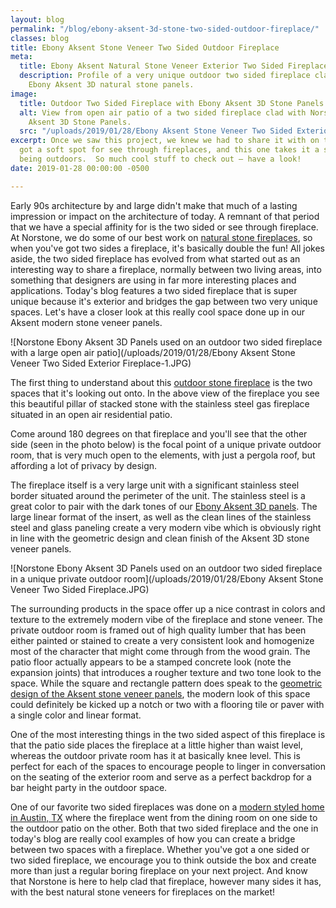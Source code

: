 ```yaml
---
layout: blog
permalink: "/blog/ebony-aksent-3d-stone-two-sided-outdoor-fireplace/"
classes: blog
title: Ebony Aksent Stone Veneer Two Sided Outdoor Fireplace
meta:
  title: Ebony Aksent Natural Stone Veneer Exterior Two Sided Fireplace
  description: Profile of a very unique outdoor two sided fireplace clad with Norstone's
    Ebony Aksent 3D natural stone panels.
image:
  title: Outdoor Two Sided Fireplace with Ebony Aksent 3D Stone Panels
  alt: View from open air patio of a two sided fireplace clad with Norstone's Ebony
    Aksent 3D Stone Panels.
  src: "/uploads/2019/01/28/Ebony Aksent Stone Veneer Two Sided Exterior Fireplace.JPG"
excerpt: Once we saw this project, we knew we had to share it with on the blog.  We've
  got a soft spot for see through fireplaces, and this one takes it a step further
  being outdoors.  So much cool stuff to check out – have a look!
date: 2019-01-28 00:00:00 -0500

---
```

Early 90s architecture by and large didn't make that much of a lasting impression or impact on the architecture of today.  A remnant of that period that we have a special affinity for is the two sided or see through fireplace.  At Norstone, we do some of our best work on [natural stone fireplaces](https://www.norstoneusa.com/gallery/application/fireplace/), so when you've got two sides a fireplace, it's basically double the fun!  All jokes aside, the two sided fireplace has evolved from what started out as an interesting way to share a fireplace, normally between two living areas, into something that designers are using in far more interesting places and applications.  Today's blog features a two sided fireplace that is super unique because it's exterior and bridges the gap between two very unique spaces.  Let's have a closer look at this really cool space done up in our Aksent modern stone veneer panels.

![Norstone Ebony Aksent 3D Panels used on an outdoor two sided fireplace with a large open air patio](/uploads/2019/01/28/Ebony Aksent Stone Veneer Two Sided Exterior Fireplace-1.JPG)

The first thing to understand about this [outdoor stone fireplace](https://www.norstoneusa.com/blog/5-outdoor-stone-fireplaces/) is the two spaces that it's looking out onto.  In the above view of the fireplace you see this beautiful pillar of stacked stone with the stainless steel gas fireplace situated in an open air residential patio.

Come around 180 degrees on that fireplace and you'll see that the other side (seen in the photo below) is the focal point of a unique private outdoor room, that is very much open to the elements, with just a pergola roof, but affording a lot of privacy by design.

The fireplace itself is a very large unit with a significant stainless steel border situated around the perimeter of the unit.  The stainless steel is a great color to pair with the dark tones of our [Ebony Aksent 3D panels](https://www.norstoneusa.com/products/aksent-modern-tiles/ebony/).  The large linear format of the insert, as well as the clean lines of the stainless steel and glass paneling create a very modern vibe which is obviously right in line with the geometric design  and clean finish of the Aksent 3D stone veneer panels.

![Norstone Ebony Aksent 3D Panels used on an outdoor two sided fireplace in a unique private outdoor room](/uploads/2019/01/28/Ebony Aksent Stone Veneer Two Sided Fireplace.JPG)

The surrounding products in the space offer up a nice contrast in colors and texture to the extremely modern vibe of the fireplace and stone veneer.  The private outdoor room is framed out of high quality lumber that has been either painted or stained to create a very consistent look and homogenize most of the character that might come through from the wood grain.  The patio floor actually appears to be a stamped concrete look (note the expansion joints) that introduces a rougher texture and two tone look to the space.  While the square and rectangle pattern does speak to the [geometric design of the Aksent stone veneer panels](https://www.norstoneusa.com/blog/lynia-and-aksent-launch/), the modern look of this space could definitely be kicked up a notch or two with a flooring tile or paver with a single color and linear format.

One of the most interesting things in the two sided aspect of this fireplace is that the patio side places the fireplace at a little higher than waist level, whereas the outdoor private room has it at basically knee level.  This is perfect for each of the spaces to encourage people to linger in conversation on the seating of the exterior room and serve as a perfect backdrop for a bar height party in the outdoor space.

One of our favorite two sided fireplaces was done on a [modern styled home in Austin, TX](https://www.norstoneusa.com/blog/ochre-ochre-everywhere-in-this-magnificent-austin-tx-modern-home/) where the fireplace went from the dining room on one side to the outdoor patio on the other.  Both that two sided fireplace and the one in today's blog are really cool examples of how you can create a bridge between two spaces with a fireplace.  Whether you've got a one sided or two sided fireplace, we encourage you to think outside the box and create more than just a regular boring fireplace on your next project.  And know that Norstone is here to help clad that fireplace, however many sides it has, with the best natural stone veneers for fireplaces on the market! 